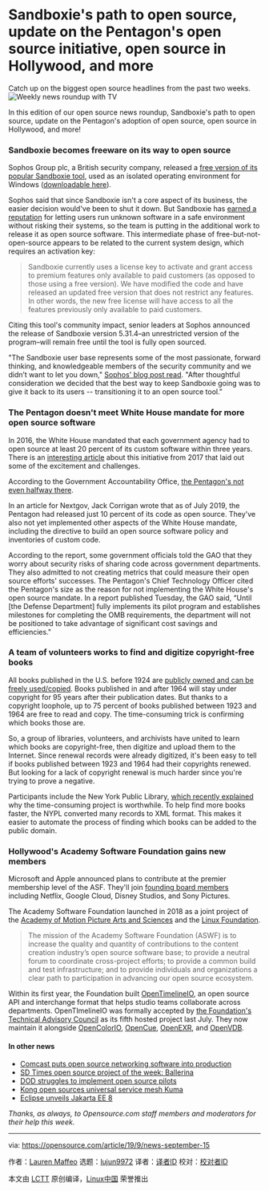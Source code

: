 [#]: collector: (lujun9972)
[#]: translator: ( )
[#]: reviewer: ( )
[#]: publisher: ( )
[#]: url: ( )
[#]: subject: (Sandboxie's path to open source, update on the Pentagon's open source initiative, open source in Hollywood, and more)
[#]: via: (https://opensource.com/article/19/9/news-september-15)
[#]: author: (Lauren Maffeo https://opensource.com/users/lmaffeo)

Sandboxie's path to open source, update on the Pentagon's open source initiative, open source in Hollywood, and more
======
Catch up on the biggest open source headlines from the past two weeks.
![Weekly news roundup with TV][1]

In this edition of our open source news roundup, Sandboxie's path to open source, update on the Pentagon's adoption of open source, open source in Hollywood, and more!

### Sandboxie becomes freeware on its way to open source

Sophos Group plc, a British security company, released a [free version of its popular Sandboxie tool][2], used as an isolated operating environment for Windows ([downloadable here][2]).

Sophos said that since Sandboxie isn't a core aspect of its business, the easier decision would've been to shut it down. But Sandboxie has [earned a reputation][3] for letting users run unknown software in a safe environment without risking their systems, so the team is putting in the additional work to release it as open source software. This intermediate phase of free-but-not-open-source appears to be related to the current system design, which requires an activation key:

> Sandboxie currently uses a license key to activate and grant access to premium features only available to paid customers (as opposed to those using a free version). We have modified the code and have released an updated free version that does not restrict any features. In other words, the new free license will have access to all the features previously only available to paid customers.

Citing this tool's community impact, senior leaders at Sophos announced the release of Sandboxie version 5.31.4–an unrestricted version of the program–will remain free until the tool is fully open sourced.

"The Sandboxie user base represents some of the most passionate, forward thinking, and knowledgeable members of the security community and we didn’t want to let you down," [Sophos' blog post read][4]. "After thoughtful consideration we decided that the best way to keep Sandboxie going was to give it back to its users -- transitioning it to an open source tool."

### The Pentagon doesn't meet White House mandate for more open source software

In 2016, the White House mandated that each government agency had to open source at least 20 percent of its custom software within three years. There is an [interesting article][5] about this initiative from 2017 that laid out some of the excitement and challenges.

According to the Government Accountability Office, [the Pentagon's not even halfway there][6].

In an article for Nextgov, Jack Corrigan wrote that as of July 2019, the Pentagon had released just 10 percent of its code as open source. They've also not yet implemented other aspects of the White House mandate, including the directive to build an open source software policy and inventories of custom code.

According to the report, some government officials told the GAO that they worry about security risks of sharing code across government departments. They also admitted to not creating metrics that could measure their open source efforts' successes. The Pentagon's Chief Technology Officer cited the Pentagon's size as the reason for not implementing the White House's open source mandate. In a report published Tuesday, the GAO said, “Until [the Defense Department] fully implements its pilot program and establishes milestones for completing the OMB requirements, the department will not be positioned to take advantage of significant cost savings and efficiencies."

### A team of volunteers works to find and digitize copyright-free books

All books published in the U.S. before 1924 are [publicly owned and can be freely used/copied][7]. Books published in and after 1964 will stay under copyright for 95 years after their publication dates. But thanks to a copyright loophole, up to 75 percent of books published between 1923 and 1964 are free to read and copy. The time-consuming trick is confirming which books those are.

So, a group of libraries, volunteers, and archivists have united to learn which books are copyright-free, then digitize and upload them to the Internet. Since renewal records were already digitized, it's been easy to tell if books published between 1923 and 1964 had their copyrights renewed. But looking for a lack of copyright renewal is much harder since you're trying to prove a negative.

Participants include the New York Public Library, [which recently explained][8] why the time-consuming project is worthwhile. To help find more books faster, the NYPL converted many records to XML format. This makes it easier to automate the process of finding which books can be added to the public domain. 

### Hollywood's Academy Software Foundation gains new members

Microsoft and Apple announced plans to contribute at the premier membership level of the ASF. They'll join [founding board members][9] including Netflix, Google Cloud, Disney Studios, and Sony Pictures.

The Academy Software Foundation launched in 2018 as a joint project of the [Academy of Motion Picture Arts and Sciences][10] and the [Linux Foundation][11].

> The mission of the Academy Software Foundation (ASWF) is to increase the quality and quantity of contributions to the content creation industry’s open source software base; to provide a neutral forum to coordinate cross-project efforts; to provide a common build and test infrastructure; and to provide individuals and organizations a clear path to participation in advancing our open source ecosystem.

Within its first year, the Foundation built [OpenTimelineIO][12], an open source API and interchange format that helps studio teams collaborate across departments. OpenTImelineIO was formally accepted by [the Foundation's Technical Advisory Council][13] as its fifth hosted project last July. They now maintain it alongside [OpenColorIO][14], [OpenCue][15], [OpenEXR][16], and [OpenVDB][17].

#### In other news

  * [Comcast puts open source networking software into production][18]
  * [SD Times open source project of the week: Ballerina][19]
  * [DOD struggles to implement open source pilots][20]
  * [Kong open sources universal service mesh Kuma][21]
  * [Eclipse unveils Jakarta EE 8][22]



_Thanks, as always, to Opensource.com staff members and moderators for their help this week._

--------------------------------------------------------------------------------

via: https://opensource.com/article/19/9/news-september-15

作者：[Lauren Maffeo][a]
选题：[lujun9972][b]
译者：[译者ID](https://github.com/译者ID)
校对：[校对者ID](https://github.com/校对者ID)

本文由 [LCTT](https://github.com/LCTT/TranslateProject) 原创编译，[Linux中国](https://linux.cn/) 荣誉推出

[a]: https://opensource.com/users/lmaffeo
[b]: https://github.com/lujun9972
[1]: https://opensource.com/sites/default/files/styles/image-full-size/public/lead-images/weekly_news_roundup_tv.png?itok=B6PM4S1i (Weekly news roundup with TV)
[2]: https://www.sandboxie.com/DownloadSandboxie
[3]: https://betanews.com/2019/09/13/sandboxie-free-open-source/
[4]: https://community.sophos.com/products/sandboxie/f/forum/115109/major-sandboxie-news-sandboxie-is-now-a-free-tool-with-plans-to-transition-it-to-an-open-source-tool/414522
[5]: https://medium.com/@DefenseDigitalService/code-mil-an-open-source-initiative-at-the-pentagon-5ae4986b79bc
[6]: https://www.nextgov.com/analytics-data/2019/09/pentagon-needs-make-more-software-open-source-watchdog-says/159832/
[7]: https://www.vice.com/en_us/article/a3534j/libraries-and-archivists-are-scanning-and-uploading-books-that-are-secretly-in-the-public-domain
[8]: https://www.nypl.org/blog/2019/09/01/historical-copyright-records-transparency
[9]: https://variety.com/2019/digital/news/microsoft-apple-academy-software-foundation-1203334675/
[10]: https://www.oscars.org/
[11]: http://www.linuxfoundation.org/
[12]: https://github.com/PixarAnimationStudios/OpenTimelineIO
[13]: https://www.linuxfoundation.org/press-release/2019/07/opentimelineio-joins-aswf/
[14]: https://opencolorio.org/
[15]: https://www.opencue.io/
[16]: https://www.openexr.com/
[17]: https://www.openvdb.org/
[18]: https://www.fiercetelecom.com/operators/comcast-puts-open-source-networking-software-into-production
[19]: https://sdtimes.com/os/sd-times-open-source-project-of-the-week-ballerina/
[20]: https://www.fedscoop.com/open-source-software-dod-struggles/
[21]: https://sdtimes.com/micro/kong-open-sources-universal-service-mesh-kuma/
[22]: https://devclass.com/2019/09/11/hey-were-open-source-again-eclipse-unveils-jakarta-ee-8/
